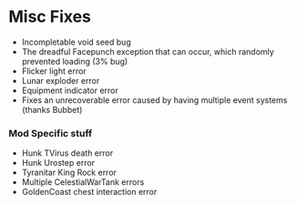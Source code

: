 # Misc Fixes

- Incompletable void seed bug
- The dreadful Facepunch exception that can occur, which randomly prevented loading (3% bug)
- Flicker light error
- Lunar exploder error
- Equipment indicator error
- Fixes an unrecoverable error caused by having multiple event systems (thanks Bubbet)

### Mod Specific stuff

- Hunk TVirus death error
- Hunk Urostep error
- Tyranitar King Rock error
- Multiple CelestialWarTank errors
- GoldenCoast chest interaction error